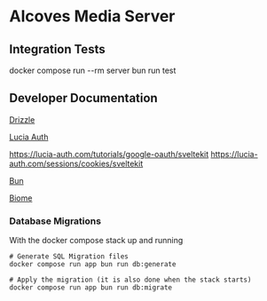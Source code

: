 # Alcoves Media Server

## Integration Tests

docker compose run --rm server bun run test

## Developer Documentation

[Drizzle](https://orm.drizzle.team/docs)

[Lucia Auth](https://lucia-auth.com/database/drizzle)

https://lucia-auth.com/tutorials/google-oauth/sveltekit
https://lucia-auth.com/sessions/cookies/sveltekit


[Bun](https://bun.sh/docs/runtime/env)

[Biome](https://biomejs.dev/guides/getting-started/)


### Database Migrations

With the docker compose stack up and running

```
# Generate SQL Migration files
docker compose run app bun run db:generate

# Apply the migration (it is also done when the stack starts)
docker compose run app bun run db:migrate
```